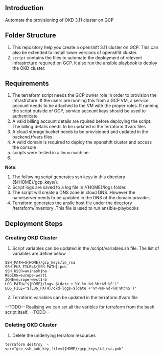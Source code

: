 
## Introduction

Automate the provisioning of OKD 3.11 cluster on GCP 

## Folder Structure

1. This repository help you create a openshift 3.11 cluster on GCP. This can also be extended to install lower versions of openshfit cluster.
2. `script` contains the files to automate the deployment of relevent infrastrcture required on GCP. It also run the ansible playbook to deploy the OKD cluster.  


## Requirements
<ol>
<li>The terraform script needs the GCP owner role in order to provision the infrastrcture. If the users are running this from a GCP VM, a service account needs to be attached to the VM with the proper roles. If running the script outside of GCP, service account keys should be used to authenticate</li>
<li> A valid billing account details are rquired before deploying the script. The billing details needs to be updated in the terraform tfvars files</li>
<li>A cloud storage bucket needs to be provisioned and updated in the backend.tfvars files </li>
<li>A valid domain is required to deploy the openshift cluster and access the console</li>
<li>scripts were tested in a linux machine.</li>
<li></li>
</ol>

**Note:**

1. The following script generates ssh keys in this directory (${HOME}/gcp_keys/).
2. Script logs are saved to a log file in /{HOME}/logs folder.
3. The script will create a DNS zone in cloud DNS. However the nameserver needs to be updated in the DNS of the domain provider.
4. Terraform generates the ansile host file under the directory /terraform/inventory .This file is used to run ansible-playbooks


## Deployment Steps

### Creating OKD Cluster

1. Script variables can be updated in the /script/variables.sh file. The list of variables are define below

```
SSH_PATH=${HOME}/gcp_keys/id_rsa
SSH_PUB_FILE=${SSH_PATH}.pub
SSH_USER=avinashjha
REGION=europe-west1
ZONE=europe-west1-b
LOG_PATH="${HOME}/logs-$(date +'%Y-%m-%d-%H:%M:%S')"
LOG_FILE="${LOG_PATH}/okd-logs-$(date +'%Y-%m-%d-%H:%M:%S')"
```

2. Terraform variables can be updated in the terraform.tfvars file

--TODO-- 
Realising we can set all the varibles for terraform from the bash script itself. 
--TODO-- 

### Deleting OKD Cluster

1. Delete the underlying terrafom resources 

```
terraform destroy  -var="gce_ssh_pub_key_file=${HOME}/gcp_keys/id_rsa.pub"
```

